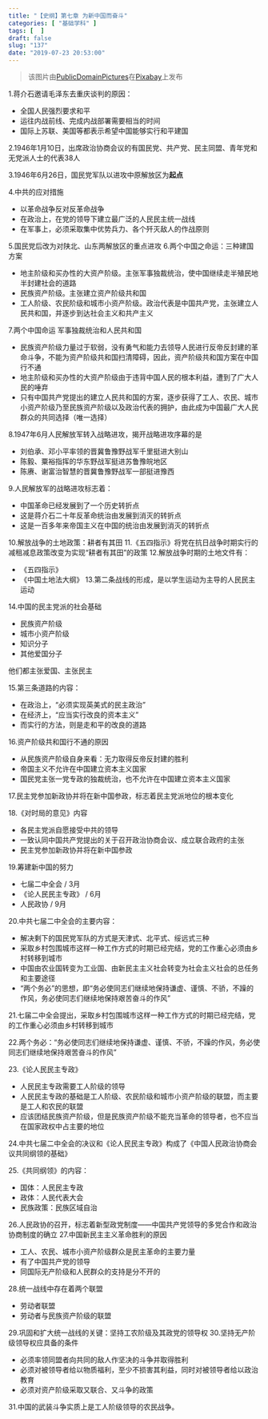 ```yaml
---
title: "【史纲】第七章 为新中国而奋斗"
categories: [ "基础学科" ]
tags: [  ]
draft: false
slug: "137"
date: "2019-07-23 20:53:00"
---
```


> 该图片由<a href="https://pixabay.com/zh/users/PublicDomainPictures-14/?utm_source=link-attribution&amp;utm_medium=referral&amp;utm_campaign=image&amp;utm_content=20910">PublicDomainPictures</a>在<a href="https://pixabay.com/zh/?utm_source=link-attribution&amp;utm_medium=referral&amp;utm_campaign=image&amp;utm_content=20910">Pixabay</a>上发布

1.蒋介石邀请毛泽东去重庆谈判的原因：
- 全国人民强烈要求和平
- 运往内战前线、完成内战部署需要相当的时间
- 国际上苏联、美国等都表示希望中国能够实行和平建国

2.1946年1月10日，出席政治协商会议的有国民党、共产党、民主同盟、青年党和无党派人士的代表38人

3.1946年6月26日，国民党军队以进攻中原解放区为**起点**

4.中共的应对措施
- 以革命战争反对反革命战争
- 在政治上，在党的领导下建立最广泛的人民民主统一战线
- 在军事上，必须采取集中优势兵力、各个歼灭敌人的作战原则

5.国民党后改为对陕北、山东两解放区的重点进攻
6.两个中国之命运：三种建国方案
- 地主阶级和买办性的大资产阶级。主张军事独裁统治，使中国继续走半殖民地半封建社会的道路
- 民族资产阶级。主张建立资产阶级共和国
- 工人阶级、农民阶级和城市小资产阶级。政治代表是中国共产党，主张建立人民共和国，并逐步到达社会主义和共产主义

7.两个中国命运
军事独裁统治和人民共和国
- 民族资产阶级力量过于软弱，没有勇气和能力去领导人民进行反帝反封建的革命斗争，不能为资产阶级共和国扫清障碍，因此，资产阶级共和国方案在中国行不通
- 地主阶级和买办性的大资产阶级由于违背中国人民的根本利益，遭到了广大人民的唾弃
- 只有中国共产党提出的建立人民共和国的方案，逐步获得了工人、农民、城市小资产阶级乃至民族资产阶级以及政治代表的拥护，由此成为中国最广大人民群众的共同选择（唯一选择）

8.1947年6月人民解放军转入战略进攻，揭开战略进攻序幕的是
- 刘伯承、邓小平率领的晋冀鲁豫野战军千里挺进大别山
- 陈毅、粟裕指挥的华东野战军挺进苏鲁豫皖地区
- 陈赓、谢富治智慧的晋冀鲁豫野战军一部挺进豫西

9.人民解放军的战略进攻标志着：
- 中国革命已经发展到了一个历史转折点
- 这是蒋介石二十年反革命统治由发展到消灭的转折点
- 这是一百多年来帝国主义在中国的统治由发展到消灭的转折点

10.解放战争的土地政策：耕者有其田
11.《五四指示》将党在抗日战争时期实行的减租减息政策改变为实现“耕者有其田”的政策
12.解放战争时期的土地文件有：
- 《五四指示》
- 《中国土地法大纲》
13.第二条战线的形成，是以学生运动为主导的人民民主运动

14.中国的民主党派的社会基础
- 民族资产阶级
- 城市小资产阶级
- 知识分子
- 其他爱国分子

他们都主张爱国、主张民主

15.第三条道路的内容：
- 在政治上，“必须实现英美式的民主政治”
- 在经济上，“应当实行改良的资本主义”
- 而实行的方法，则是走和平的改良的道路

16.资产阶级共和国行不通的原因
- 从民族资产阶级自身来看：无力取得反帝反封建的胜利
- 帝国主义不允许在中国建立资本主义国家
- 国民党主张一党专政的独裁统治，也不允许在中国建立资本主义国家

17.民主党参加新政协并将在新中国参政，标志着民主党派地位的根本变化

18.《对时局的意见》内容
- 各民主党派自愿接受中共的领导
- 一致认同中国共产党提出的关于召开政治协商会议、成立联合政府的主张
- 民主党参加新政协并将在新中国参政

19.筹建新中国的努力
- 七届二中全会 / 3月
- 《论人民民主专政》 / 6月
- 人民政协 / 9月

20.中共七届二中全会的主要内容：
- 解决剩下的国民党军队的方式是天津式、北平式、绥远式三种
- 采取乡村包围城市这样一种工作方式的时期已经完结，党的工作重心必须由乡村转移到城市
- 中国由农业国转变为工业国、由新民主主义社会转变为社会主义社会的总任务和主要途径
- “两个务必”的思想，即“务必使同志们继续地保持谦虚、谨慎、不骄，不躁的作风，务必使同志们继续地保持艰苦奋斗的作风”

21.七届二中全会提出，采取乡村包围城市这样一种工作方式的时期已经完结，党的工作重心必须由乡村转移到城市

22.两个务必：“务必使同志们继续地保持谦虚、谨慎、不骄，不躁的作风，务必使同志们继续地保持艰苦奋斗的作风”

23.《论人民民主专政》
- 人民民主专政需要工人阶级的领导
- 人民民主专政的基础是工人阶级、农民阶级和城市小资产阶级的联盟，而主要是工人和农民的联盟
- 应该团结民族资产阶级，但是民族资产阶级不能充当革命的领导者，也不应当在国家政权中占主要的地位

24.中共七届二中全会的决议和《论人民民主专政》构成了《中国人民政治协商会议共同纲领的基础》

25.《共同纲领》的内容：
- 国体：人民民主专政
- 政体：人民代表大会
- 民族政策：民族区域自治

26.人民政协的召开，标志着新型政党制度——中国共产党领导的多党合作和政治协商制度的确立
27.中国新民主主义革命胜利的原因
- 工人、农民、城市小资产阶级群众是民主革命的主要力量
- 有了中国共产党的领导
- 同国际无产阶级和人民群众的支持是分不开的

28.统一战线中存在着两个联盟
- 劳动者联盟
- 劳动者与民族资产阶级的联盟

29.巩固和扩大统一战线的关键：坚持工农阶级及其政党的领导权
30.坚持无产阶级领导权应具备的条件
- 必须率领同盟者向共同的敌人作坚决的斗争并取得胜利
- 必须对被领导者给以物质福利，至少不损害其利益，同时对被领导者给以政治教育
- 必须对资产阶级采取又联合、又斗争的政策

31.中国的武装斗争实质上是工人阶级领导的农民战争。
